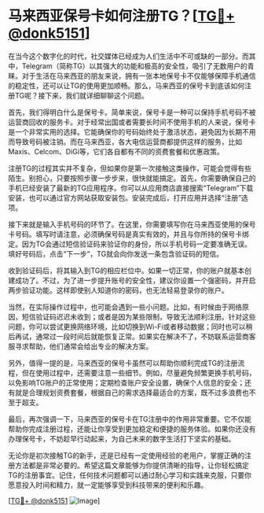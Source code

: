 # 马来西亚保号卡如何注册TG？[[TG💪+ @donk5151](https://t.me/s/donk5151)]

在当今这个数字化的时代，社交媒体已经成为人们生活中不可或缺的一部分。而其中，Telegram（简称TG）以其强大的功能和极高的安全性，吸引了无数用户的青睐。对于生活在马来西亚的朋友来说，拥有一张本地保号卡不仅能够保障手机通信的稳定性，还可以让TG的使用更加顺畅。那么，马来西亚的保号卡到底该如何注册TG呢？接下来，我们就详细聊聊这个问题。

首先，我们得明白什么是保号卡。简单来说，保号卡是一种可以保持手机号码不被运营商回收的服务卡。对于经常出国或者需要长时间不使用手机的人来说，保号卡是一个非常实用的选择。它能确保你的号码始终处于激活状态，避免因为长期不用而导致号码被注销。而在马来西亚，各大电信运营商都提供这样的服务，比如Maxis、Celcom、DiGi等，它们各自都有不同的资费套餐和优惠政策。

注册TG的过程其实并不复杂，但如果你是第一次接触这类操作，可能会觉得有些陌生。别担心，只要按照步骤一步步来，很快就能搞定。首先，你需要确保自己的手机已经安装了最新的TG应用程序。你可以从应用商店直接搜索“Telegram”下载安装，也可以通过官方网站获取安装包。安装完成后，打开应用并选择“注册”选项。

接下来就是输入手机号码的环节了。在这里，你需要填写你在马来西亚使用的保号卡号码。填写时请注意，必须确保号码是真实有效的，并且与你所持的保号卡绑定。因为TG会通过短信验证码来验证你的身份，所以手机号码一定要准确无误。填好号码后，点击“下一步”，TG就会向你发送一条包含验证码的短信。

收到验证码后，将其输入到TG的相应栏位中。如果一切正常，你的账户就基本创建成功了。不过，为了进一步提升账号的安全性，建议你设置一个强密码，并开启两步验证功能。这样即使别人知道你的密码，也无法轻易登录你的账户。

当然，在实际操作过程中，也可能会遇到一些小问题。比如，有时候由于网络原因，短信验证码迟迟未收到；或者是因为某些限制，导致无法顺利注册。针对这些问题，你可以尝试更换网络环境，比如切换到Wi-Fi或者移动数据；同时也可以稍后再试，通常过一段时间后就能恢复正常。如果实在解决不了，不妨联系运营商客服寻求帮助，他们通常会给出专业的解决方案。

另外，值得一提的是，马来西亚的保号卡虽然可以帮助你顺利完成TG的注册流程，但在使用过程中，还需要注意一些细节。例如，尽量避免频繁更换手机号码，以免影响TG账户的正常使用；定期检查账户安全设置，确保个人信息的安全；还有就是合理规划资费套餐，根据自己的需求选择最适合的方案，既不过多浪费也不至于超支。

最后，再次强调一下，马来西亚的保号卡在TG注册中的作用非常重要。它不仅能帮助你完成注册过程，还能让你享受到更加稳定和便捷的服务体验。如果你还没有办理保号卡，不妨趁早行动起来，为自己未来的数字生活打下坚实的基础。

无论你是初次接触TG的新手，还是已经有一定使用经验的老用户，掌握正确的注册方法都是非常必要的。希望这篇文章能够为你提供清晰的指导，让你轻松搞定TG的注册事宜。记住，任何技术问题都可以通过耐心学习和实践来克服，只要你愿意投入时间和精力，就一定能够享受到科技带来的便利和乐趣。

[[TG💪+ @donk5151](https://t.me/s/donk5151) ![Image](https://i.postimg.cc/rwNCRYN7/Snipaste-2025-04-30-17-27-05.png)]